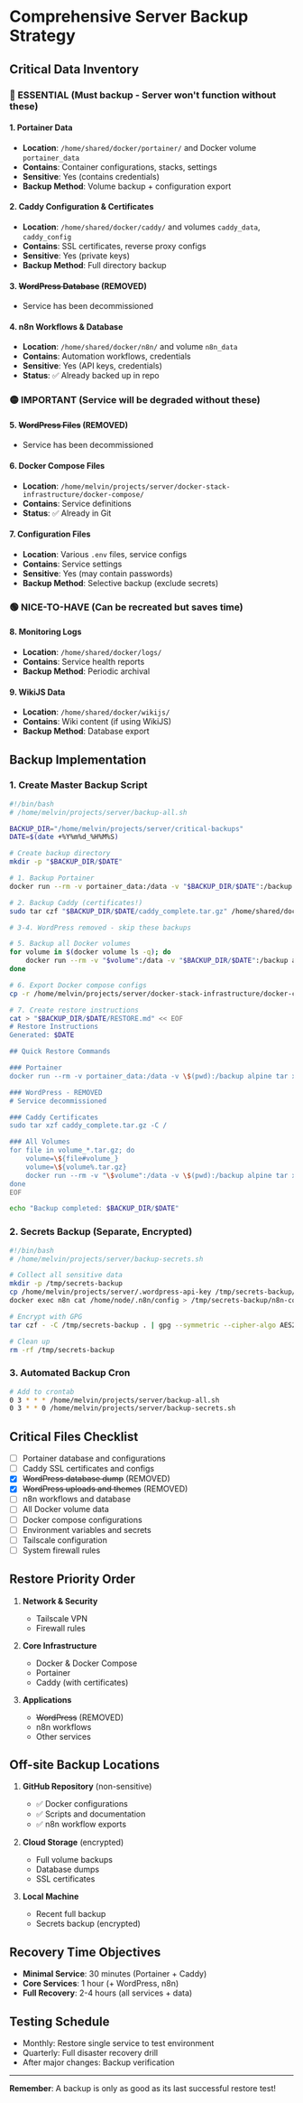 # Comprehensive Server Backup Strategy

## Critical Data Inventory

### 🔴 ESSENTIAL (Must backup - Server won't function without these)

#### 1. **Portainer Data**
- **Location**: `/home/shared/docker/portainer/` and Docker volume `portainer_data`
- **Contains**: Container configurations, stacks, settings
- **Sensitive**: Yes (contains credentials)
- **Backup Method**: Volume backup + configuration export

#### 2. **Caddy Configuration & Certificates**
- **Location**: `/home/shared/docker/caddy/` and volumes `caddy_data`, `caddy_config`
- **Contains**: SSL certificates, reverse proxy configs
- **Sensitive**: Yes (private keys)
- **Backup Method**: Full directory backup

#### 3. ~~**WordPress Database**~~ (REMOVED)
- Service has been decommissioned

#### 4. **n8n Workflows & Database**
- **Location**: `/home/shared/docker/n8n/` and volume `n8n_data`
- **Contains**: Automation workflows, credentials
- **Sensitive**: Yes (API keys, credentials)
- **Status**: ✅ Already backed up in repo

### 🟡 IMPORTANT (Service will be degraded without these)

#### 5. ~~**WordPress Files**~~ (REMOVED)
- Service has been decommissioned

#### 6. **Docker Compose Files**
- **Location**: `/home/melvin/projects/server/docker-stack-infrastructure/docker-compose/`
- **Contains**: Service definitions
- **Status**: ✅ Already in Git

#### 7. **Configuration Files**
- **Location**: Various `.env` files, service configs
- **Contains**: Service settings
- **Sensitive**: Yes (may contain passwords)
- **Backup Method**: Selective backup (exclude secrets)

### 🟢 NICE-TO-HAVE (Can be recreated but saves time)

#### 8. **Monitoring Logs**
- **Location**: `/home/shared/docker/logs/`
- **Contains**: Service health reports
- **Backup Method**: Periodic archival

#### 9. **WikiJS Data** 
- **Location**: `/home/shared/docker/wikijs/`
- **Contains**: Wiki content (if using WikiJS)
- **Backup Method**: Database export

## Backup Implementation

### 1. Create Master Backup Script

```bash
#!/bin/bash
# /home/melvin/projects/server/backup-all.sh

BACKUP_DIR="/home/melvin/projects/server/critical-backups"
DATE=$(date +%Y%m%d_%H%M%S)

# Create backup directory
mkdir -p "$BACKUP_DIR/$DATE"

# 1. Backup Portainer
docker run --rm -v portainer_data:/data -v "$BACKUP_DIR/$DATE":/backup alpine tar czf /backup/portainer_data.tar.gz -C /data .

# 2. Backup Caddy (certificates!)
sudo tar czf "$BACKUP_DIR/$DATE/caddy_complete.tar.gz" /home/shared/docker/caddy/

# 3-4. WordPress removed - skip these backups

# 5. Backup all Docker volumes
for volume in $(docker volume ls -q); do
    docker run --rm -v "$volume":/data -v "$BACKUP_DIR/$DATE":/backup alpine tar czf "/backup/volume_${volume}.tar.gz" -C /data .
done

# 6. Export Docker compose configs
cp -r /home/melvin/projects/server/docker-stack-infrastructure/docker-compose "$BACKUP_DIR/$DATE/"

# 7. Create restore instructions
cat > "$BACKUP_DIR/$DATE/RESTORE.md" << EOF
# Restore Instructions
Generated: $DATE

## Quick Restore Commands

### Portainer
docker run --rm -v portainer_data:/data -v \$(pwd):/backup alpine tar xzf /backup/portainer_data.tar.gz -C /data

### WordPress - REMOVED
# Service decommissioned

### Caddy Certificates
sudo tar xzf caddy_complete.tar.gz -C /

### All Volumes
for file in volume_*.tar.gz; do
    volume=\${file#volume_}
    volume=\${volume%.tar.gz}
    docker run --rm -v "\$volume":/data -v \$(pwd):/backup alpine tar xzf "/backup/\$file" -C /data
done
EOF

echo "Backup completed: $BACKUP_DIR/$DATE"
```

### 2. Secrets Backup (Separate, Encrypted)

```bash
#!/bin/bash
# /home/melvin/projects/server/backup-secrets.sh

# Collect all sensitive data
mkdir -p /tmp/secrets-backup
cp /home/melvin/projects/server/.wordpress-api-key /tmp/secrets-backup/ 2>/dev/null || true
docker exec n8n cat /home/node/.n8n/config > /tmp/secrets-backup/n8n-config.json 2>/dev/null || true

# Encrypt with GPG
tar czf - -C /tmp/secrets-backup . | gpg --symmetric --cipher-algo AES256 > secrets-backup-$(date +%Y%m%d).tar.gz.gpg

# Clean up
rm -rf /tmp/secrets-backup
```

### 3. Automated Backup Cron

```bash
# Add to crontab
0 3 * * * /home/melvin/projects/server/backup-all.sh
0 3 * * 0 /home/melvin/projects/server/backup-secrets.sh
```

## Critical Files Checklist

- [ ] Portainer database and configurations
- [ ] Caddy SSL certificates and configs
- [x] ~~WordPress database dump~~ (REMOVED)
- [x] ~~WordPress uploads and themes~~ (REMOVED)
- [ ] n8n workflows and database
- [ ] All Docker volume data
- [ ] Docker compose configurations
- [ ] Environment variables and secrets
- [ ] Tailscale configuration
- [ ] System firewall rules

## Restore Priority Order

1. **Network & Security**
   - Tailscale VPN
   - Firewall rules
   
2. **Core Infrastructure**
   - Docker & Docker Compose
   - Portainer
   - Caddy (with certificates)
   
3. **Applications**
   - ~~WordPress~~ (REMOVED)
   - n8n workflows
   - Other services

## Off-site Backup Locations

1. **GitHub Repository** (non-sensitive)
   - ✅ Docker configurations
   - ✅ Scripts and documentation
   - ✅ n8n workflow exports

2. **Cloud Storage** (encrypted)
   - Full volume backups
   - Database dumps
   - SSL certificates

3. **Local Machine**
   - Recent full backup
   - Secrets backup (encrypted)

## Recovery Time Objectives

- **Minimal Service**: 30 minutes (Portainer + Caddy)
- **Core Services**: 1 hour (+ WordPress, n8n)
- **Full Recovery**: 2-4 hours (all services + data)

## Testing Schedule

- Monthly: Restore single service to test environment
- Quarterly: Full disaster recovery drill
- After major changes: Backup verification

---

**Remember**: A backup is only as good as its last successful restore test!